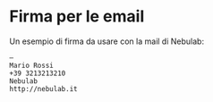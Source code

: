 # Firma per le email

Un esempio di firma da usare con la mail di Nebulab:
 
```
—
Mario Rossi
+39 3213213210
Nebulab
http://nebulab.it
```
